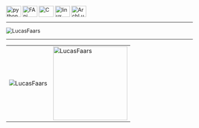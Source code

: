<style>
  .image {
  margin-top: -20px; /* Ajuste o valor conforme necessário */
}

</style>

<div style="display: inline_block"><br>
  <img align="center" alt="python" height="30" width="40" <img src="https://cdn.jsdelivr.net/gh/devicons/devicon@latest/icons/python/python-original.svg"/>
  <img align="center" alt="FApi" height="30" width="40" <img src="https://cdn.jsdelivr.net/gh/devicons/devicon@latest/icons/fastapi/fastapi-plain.svg"/>
  <img align="center" alt="C" height="30" width="40" <img src="https://cdn.jsdelivr.net/gh/devicons/devicon@latest/icons/c/c-original.svg"/>
  <img align="center" alt="linux" height="30" width="40" <img src="https://cdn.jsdelivr.net/gh/devicons/devicon@latest/icons/linux/linux-original.svg"/>
  <img align="center" alt="ArchLunix" height="30" width="40" <img src="https://cdn.jsdelivr.net/gh/devicons/devicon@latest/icons/archlinux/archlinux-original.svg"/>
</div>

<hr/>

<p><img align="center" src="https://github-readme-stats.vercel.app/api/top-langs?username=LucasFaars&show_icons=true&locale=pt-br&layout=compact&theme=dark" alt="LucasFaars" /></p>
<hr/>

<table>
  <tr>
    <td><img src="https://github-readme-stats.vercel.app/api?username=LucasFaars&show_icons=true&locale=pt-br&theme=dark" alt="LucasFaars" /></td>
    <td><img height="200" src="https://github-readme-streak-stats.herokuapp.com/?user=LucasFaars&locale=pt-br&theme=dark" alt="LucasFaars" /></td>
  </tr>
</table>

<!---
LucasFaars/LucasFaars is a ✨ special ✨ repository because its `README.md` (this file) appears on your GitHub profile.
You can click the Preview link to take a look at your changes.
--->
